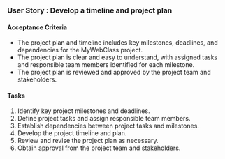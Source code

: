 ### User Story : Develop a timeline and project plan

#### Acceptance Criteria

-   The project plan and timeline includes key milestones, deadlines, and dependencies for the MyWebClass project.
-   The project plan is clear and easy to understand, with assigned tasks and responsible team members identified for each milestone.
-   The project plan is reviewed and approved by the project team and stakeholders.

#### Tasks

1.  Identify key project milestones and deadlines.
2.  Define project tasks and assign responsible team members.
3.  Establish dependencies between project tasks and milestones.
4.  Develop the project timeline and plan.
5.  Review and revise the project plan as necessary.
6.  Obtain approval from the project team and stakeholders.